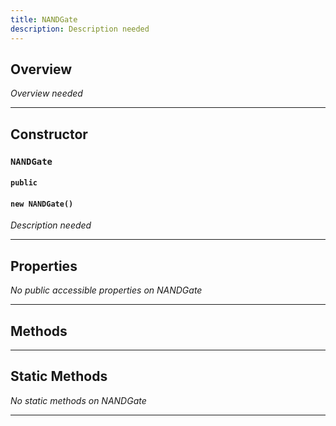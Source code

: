 ```yaml
---
title: NANDGate
description: Description needed
---
```



## Overview
*Overview needed*

---


## Constructor

### `NANDGate`
#### `public`
#### `new NANDGate()`
*Description needed*

---


## Properties

*No public accessible properties on NANDGate*

---


## Methods

---


## Static Methods

*No static methods on NANDGate*

---
